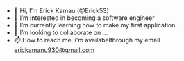 - 👋 Hi, I’m Erick Kamau (@Erick53)
- 👀 I’m interested in becoming a software engineer
- 🌱 I’m currently learning how to make my first application. 
- 💞️ I’m looking to collaborate on ...
- 📫 How to reach me, i'm availabelthrough my email erickamanu930@gmail.com

<!---
Erick53/Erick53 is a ✨ special ✨ repository because its `README.md` (this file) appears on your GitHub profile.
You can click the Preview link to take a look at your changes.
--->
